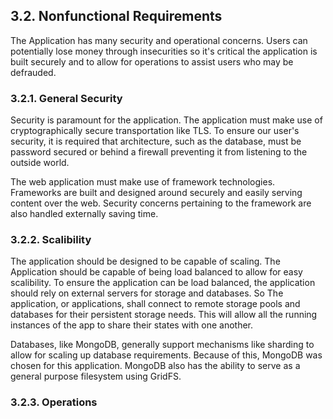 3.2. Nonfunctional Requirements
-------------------------------

The Application has many security and operational concerns. Users can potentially lose money through insecurities so it's critical the application is built securely and to allow for operations to assist users who may be defrauded.

### 3.2.1. General Security

Security is paramount for the application. The application must make use of cryptographically secure transportation like TLS.
To ensure our user's security, it is required that architecture, such as the database, must be password secured or behind a firewall preventing it from listening to the outside world.

The web application must make use of framework technologies.
Frameworks are built and designed around securely and easily serving content over the web.
Security concerns pertaining to the framework are also handled externally saving time.

### 3.2.2. Scalibility

The application should be designed to be capable of scaling.
The Application should be capable of being load balanced to allow for easy scalibility.
To ensure the application can be load balanced, the application should rely on external servers for storage and databases.
So The application, or applications, shall connect to remote storage pools and databases for their persistent storage needs.
This will allow all the running instances of the app to share their states with one another.

Databases, like MongoDB, generally support mechanisms like sharding to allow for scaling up database requirements.
Because of this, MongoDB was chosen for this application.
MongoDB also has the ability to serve as a general purpose filesystem using GridFS.

### 3.2.3. Operations
